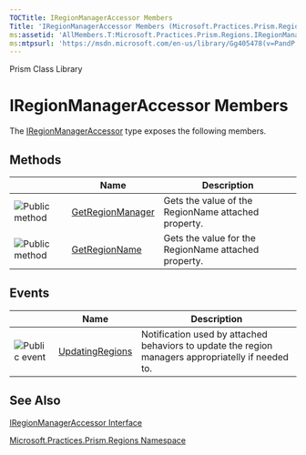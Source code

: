 ```yaml
---
TOCTitle: IRegionManagerAccessor Members
Title: 'IRegionManagerAccessor Members (Microsoft.Practices.Prism.Regions)'
ms:assetid: 'AllMembers.T:Microsoft.Practices.Prism.Regions.IRegionManagerAccessor'
ms:mtpsurl: 'https://msdn.microsoft.com/en-us/library/Gg405478(v=PandP.50)'
---
```


Prism Class Library

IRegionManagerAccessor Members
==============================

The [IRegionManagerAccessor](https://msdn.microsoft.com/t:microsoft.practices.prism.regions.iregionmanageraccessor) type exposes the following members.

Methods
-------

<span id="methodTableToggle"></span>
<table>

<thead>
<tr class="header">
<th> </th>
<th>Name</th>
<th>Description</th>
</tr>
</thead>
<tbody>
<tr class="odd">
<td><img src="https://msdn.microsoft.com/en-us/Gg405478.pubmethod(en-us,PandP.50).gif" title="Public method" /></td>
<td><a href="https://msdn.microsoft.com/m:microsoft.practices.prism.regions.iregionmanageraccessor.getregionmanager(system.windows.dependencyobject)">GetRegionManager</a></td>
<td><div class="summary">
Gets the value of the RegionName attached property.
</div></td>
</tr>
<tr class="even">
<td><img src="https://msdn.microsoft.com/en-us/Gg405478.pubmethod(en-us,PandP.50).gif" title="Public method" /></td>
<td><a href="https://msdn.microsoft.com/m:microsoft.practices.prism.regions.iregionmanageraccessor.getregionname(system.windows.dependencyobject)">GetRegionName</a></td>
<td><div class="summary">
Gets the value for the RegionName attached property.
</div></td>
</tr>
</tbody>
</table>

Events
------

<span id="eventTableToggle"></span>
<table>

<thead>
<tr class="header">
<th> </th>
<th>Name</th>
<th>Description</th>
</tr>
</thead>
<tbody>
<tr class="odd">
<td><img src="https://msdn.microsoft.com/en-us/Gg405478.pubevent(en-us,PandP.50).gif" title="Public event" /></td>
<td><a href="https://msdn.microsoft.com/e:microsoft.practices.prism.regions.iregionmanageraccessor.updatingregions">UpdatingRegions</a></td>
<td><div class="summary">
Notification used by attached behaviors to update the region managers appropriatelly if needed to.
</div></td>
</tr>
</tbody>
</table>

See Also
--------


[IRegionManagerAccessor Interface](https://msdn.microsoft.com/t:microsoft.practices.prism.regions.iregionmanageraccessor)

[Microsoft.Practices.Prism.Regions Namespace](https://msdn.microsoft.com/n:microsoft.practices.prism.regions)
